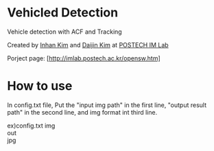 



# Vehicled Detection
Vehicle detection with ACF and Tracking

Created by [Inhan Kim](http://imlab.postech.ac.kr/members.htm) and [Daijin Kim](http://imlab.postech.ac.kr/members_d.htm) at [POSTECH IM Lab](http://imlab.postech.ac.kr)

Porject page: [http://imlab.postech.ac.kr/opensw.htm]



# How to use
In config.txt file,
Put the "input img path" in the first line, "output result path" in the second line, and img format int third line.

ex)config.txt
img\
out\
jpg
